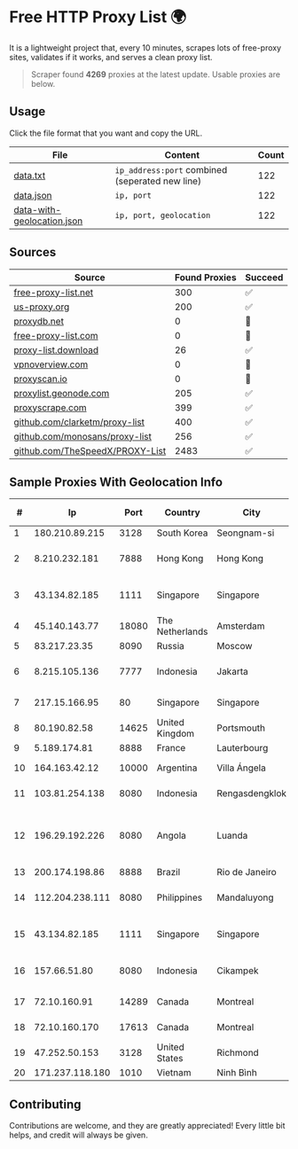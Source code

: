 
# Free HTTP Proxy List 🌍

It is a lightweight project that, every 10 minutes, scrapes lots of free-proxy sites, validates if it works, and serves a clean proxy list.


> Scraper found **4269** proxies at the latest update. Usable proxies are below.

## Usage

Click the file format that you want and copy the URL.


|File|Content|Count|
|----|-------|-----|
|[data.txt](https://raw.githubusercontent.com/themiralay/Proxy-List-World/master/data.txt)|`ip_address:port` combined (seperated new line)|122|
|[data.json](https://raw.githubusercontent.com/themiralay/Proxy-List-World/master/data.json)|`ip, port`|122|
|[data-with-geolocation.json](https://raw.githubusercontent.com/themiralay/Proxy-List-World/master/data-with-geolocation.json)|`ip, port, geolocation`|122|

## Sources

|Source|Found Proxies|Succeed|
|------|-------------|-------|
|[free-proxy-list.net](https://free-proxy-list.net)|300|✅|
|[us-proxy.org](https://www.us-proxy.org)|200|✅|
|[proxydb.net](http://proxydb.net)|0|🚫|
|[free-proxy-list.com](https://free-proxy-list.com/?page=&port=&type%5B%5D=http&type%5B%5D=https&up_time=0&search=Search)|0|🚫|
|[proxy-list.download](https://www.proxy-list.download/HTTP)|26|✅|
|[vpnoverview.com](https://vpnoverview.com/privacy/anonymous-browsing/free-proxy-servers)|0|🚫|
|[proxyscan.io](https://www.proxyscan.io)|0|🚫|
|[proxylist.geonode.com](https://proxylist.geonode.com/api/proxy-list?limit=300&page=1&sort_by=lastChecked&sort_type=desc&protocols=http,https)|205|✅|
|[proxyscrape.com](https://api.proxyscrape.com/v2/?request=displayproxies&protocol=http&timeout=10000&country=all&ssl=all&anonymity=all)|399|✅|
|[github.com/clarketm/proxy-list](https://raw.githubusercontent.com/clarketm/proxy-list/master/proxy-list-raw.txt)|400|✅|
|[github.com/monosans/proxy-list](https://raw.githubusercontent.com/monosans/proxy-list/main/proxies/http.txt)|256|✅|
|[github.com/TheSpeedX/PROXY-List](https://raw.githubusercontent.com/TheSpeedX/PROXY-List/master/http.txt)|2483|✅|


## Sample Proxies With Geolocation Info

|#|Ip|Port|Country|City|Internet Service Provider|
|-|--|----|-------|----|-------------------------|
|1|180.210.89.215|3128|South Korea|Seongnam-si|NHNCLOUD|
|2|8.210.232.181|7888|Hong Kong|Hong Kong|Alibaba (US) Technology Co., Ltd.|
|3|43.134.82.185|1111|Singapore|Singapore|Shenzhen Tencent Computer Systems Company Limited|
|4|45.140.143.77|18080|The Netherlands|Amsterdam|RoyaleHosting BV|
|5|83.217.23.35|8090|Russia|Moscow|PJSC Rostelecom|
|6|8.215.105.136|7777|Indonesia|Jakarta|Alibaba (US) Technology Co., Ltd.|
|7|217.15.166.95|80|Singapore|Singapore|Contabo Asia Private Limited|
|8|80.190.82.58|14625|United Kingdom|Portsmouth|Contabo GmbH|
|9|5.189.174.81|8888|France|Lauterbourg|Contabo GmbH|
|10|164.163.42.12|10000|Argentina|Villa Ángela|Interret Villa Angela SRL|
|11|103.81.254.138|8080|Indonesia|Rengasdengklok|PT. Nusa Jaya Prasetyo|
|12|196.29.192.226|8080|Angola|Luanda|MSTelcom-Mercury Servicos de Telecomunicacoes, S.A.R.L|
|13|200.174.198.86|8888|Brazil|Rio de Janeiro|Claro S.A|
|14|112.204.238.111|8080|Philippines|Mandaluyong|Philippine Long Distance Telephone Co.|
|15|43.134.82.185|1111|Singapore|Singapore|Shenzhen Tencent Computer Systems Company Limited|
|16|157.66.51.80|8080|Indonesia|Cikampek|PT BARAYA TELEKOMUNIKASI INDONESIA|
|17|72.10.160.91|14289|Canada|Montreal|GloboTech Communications|
|18|72.10.160.170|17613|Canada|Montreal|GloboTech Communications|
|19|47.252.50.153|3128|United States|Richmond|Alibaba Cloud LLC|
|20|171.237.118.180|1010|Vietnam|Ninh Bình|Viettel Corporation|



## Contributing

Contributions are welcome, and they are greatly appreciated! Every
little bit helps, and credit will always be given.

